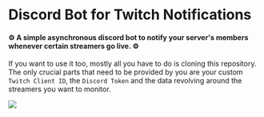 # Discord Bot for Twitch Notifications
#### :gear: A simple asynchronous discord bot to notify your server's members whenever certain streamers go live. :gear:


If you want to use it too, mostly all you have to do is cloning this repository. 
The only crucial parts that need to be provided by you are your custom `Twitch Client ID`, the `Discord Token` and the data revolving around the
streamers you want to monitor.

![](Notif.gif)
